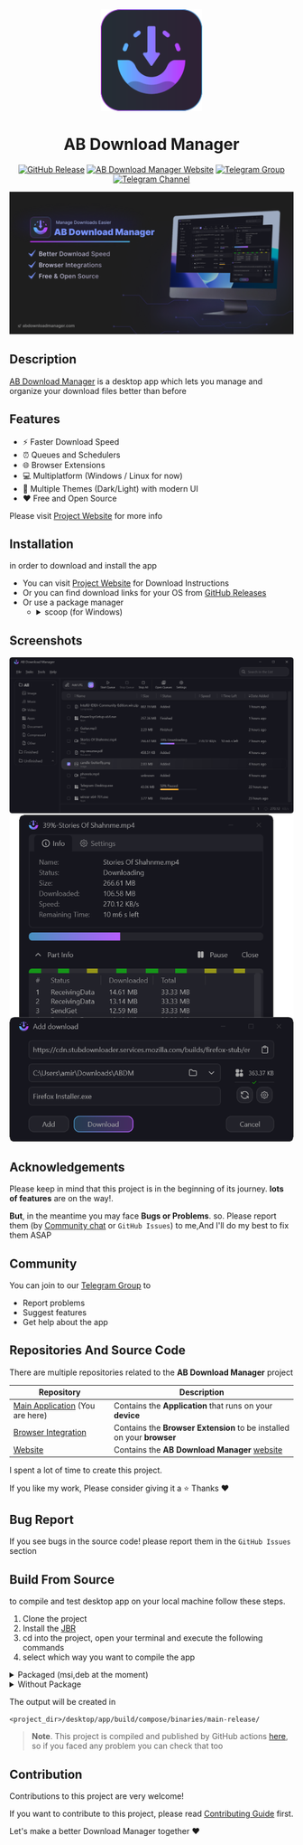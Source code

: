 <div align="center">
  <a href="https://abdownloadmanager.com" target="_blank">
    <img width="180" src="assets/logo/app_logo_with_background.svg" alt="AB Download Manager Logo">
  </a>
</div>
<h1 align="center">AB Download Manager</h1>
<p align="center">
    <a href="https://github.com/amir1376/ab-download-manager/releases/latest"><img alt="GitHub Release" src="https://img.shields.io/github/v/release/amir1376/ab-download-manager?color=greenlight&label=latest%20release"></a>
    <a href="https://t.me/abdownloadmanager"><img alt="AB Download Manager Website" src="https://img.shields.io/badge/project-website-purple?&labelColor=gray"></a>
    <a href="https://t.me/abdownloadmanager_discussion"><img alt="Telegram Group" src="https://img.shields.io/badge/Telegram-Group-blue?logo=telegram&labelColor=gray"></a>
    <a href="https://t.me/abdownloadmanager"><img alt="Telegram Channel" src="https://img.shields.io/badge/Telegram-Channel-blue?logo=telegram&labelColor=gray"></a>
</p>

<a href="https://abdownloadmanager.com" target="_blank">
    <img alt="AB Download Manager Banner" src="assets/banners/app_banner.png"/>
</a>


## Description

[AB Download Manager](https://abdownloadmanager.com) is a desktop app which lets you manage and organize your download files better than before

## Features

- ⚡️ Faster Download Speed
- ⏰ Queues and Schedulers
- 🌐 Browser Extensions
- 💻 Multiplatform (Windows / Linux for now)
- 🌙 Multiple Themes (Dark/Light) with modern UI
- ❤️ Free and Open Source

Please visit [Project Website](https://abdownloadmanager.com) for more info

## Installation

in order to download and install the app

- You can visit [Project Website](https://abdownloadmanager.com) for Download Instructions
- Or you can find download links for your OS from [GitHub Releases](https://github.com/amir1376/ab-download-manager/releases/latest)
- Or use a package manager
  - <details>
    <summary>scoop (for Windows)</summary>
    
    ```bash
    scoop install extras/abdownloadmanager
    ```
    
    </details>


## Screenshots

<div align="center">
<picture>
  <source media="(prefers-color-scheme: dark)" srcset="./assets/screenshots/app-home_dark.png">
  <source media="(prefers-color-scheme: light)" srcset="./assets/screenshots/app-home_light.png">
  <img alt="App Home Section" src="./assets/screenshots/app-home_dark.png">
</picture>

<picture>
  <source media="(prefers-color-scheme: dark)" srcset="./assets/screenshots/app-download_dark.png">
  <source media="(prefers-color-scheme: light)" srcset="./assets/screenshots/app-download_light.png">
  <img alt="App Download Section" src="./assets/screenshots/app-download_dark.png">
</picture>
</div>

## Acknowledgements

Please keep in mind that this project is in the beginning of its journey.
**lots of features** are on the way!. 

**But**, in the meantime you may face **Bugs or Problems**. so.
Please report them (by [Community chat](#community) or `GitHub Issues`) to me,And I'll do my best to fix them ASAP

## Community

You can join to our [Telegram Group](https://t.me/abdownloadmanager_discussion) to

- Report problems
- Suggest features
- Get help about the app

## Repositories And Source Code

There are multiple repositories related to the **AB Download Manager** project

| Repository                                                                                 | Description                                                                   |
|--------------------------------------------------------------------------------------------|-------------------------------------------------------------------------------|
| [Main Application](https://github.com/amir1376/ab-download-manager) (You are here)         | Contains the  **Application** that runs on your  **device**                   |
| [Browser Integration](https://github.com/amir1376/ab-download-manager-browser-integration) | Contains the **Browser Extension** to be installed on your  **browser**       |
| [Website](https://github.com/amir1376/ab-download-manager-website)                         | Contains the **AB Download Manager** [website](https://abdownloadmanager.com) |

I spent a lot of time to create this project.

If you like my work, Please consider giving it a ⭐ Thanks ❤️

## Bug Report

If you see bugs in the source code! please report them in the `GitHub Issues` section

## Build From Source

to compile and test desktop app on your local machine
follow these steps.

1. Clone the project
2. Install the [JBR](https://github.com/JetBrains/JetBrainsRuntime/releases)
3. cd into the project, open your terminal and execute the following commands
4. select which way you want to compile the app
<details>
<summary>Packaged (msi,deb at the moment)</summary>

```bash
./gradlew

./gradlew packageReleaseDistributionForCurrentOS
```

This will create an installer package for your **current OS**, so you can install it on your own

>Note: you will get error if your OS does not support any of above package types in this case you should compile it `without packaging`

</details>

<details>
<summary>Without Package</summary>

In case you don't want to package it or your OS does not support those package types you can use this command to compile the app without packaging it
```bash
./gradlew

./gradle createReleaseDistributable
```
It will create an output folder

>NOTE: this is not packaged you may package it yourself manually, or just simply run it!

>I suggest you to move the output somewhere else if you want to run it directly

</details>

The output will be created in

```
<project_dir>/desktop/app/build/compose/binaries/main-release/
```


> **Note**. This project is compiled and published by GitHub actions [here](./.github/workflows/publish.yml), so if you
> faced any problem you can check that too

## Contribution

Contributions to this project are very welcome!

If you want to contribute to this project, please read [Contributing Guide](CONTRIBUTING.md) first.

Let's make a better Download Manager together ❤️
